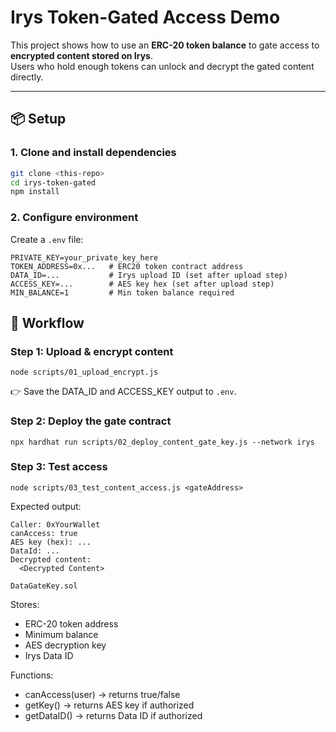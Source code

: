 # Irys Token-Gated Access Demo

This project shows how to use an **ERC-20 token balance** to gate access to **encrypted content stored on Irys**.  
Users who hold enough tokens can unlock and decrypt the gated content directly.

---

## 📦 Setup

### 1. Clone and install dependencies
```bash
git clone <this-repo>
cd irys-token-gated
npm install
```

### 2. Configure environment
Create a `.env` file:
```
PRIVATE_KEY=your_private_key_here
TOKEN_ADDRESS=0x...   # ERC20 token contract address
DATA_ID=...           # Irys upload ID (set after upload step)
ACCESS_KEY=...        # AES key hex (set after upload step)
MIN_BALANCE=1         # Min token balance required
```

## 🚀 Workflow
### Step 1: Upload & encrypt content
```
node scripts/01_upload_encrypt.js
```

👉 Save the DATA_ID and ACCESS_KEY output to `.env`.

### Step 2: Deploy the gate contract
```
npx hardhat run scripts/02_deploy_content_gate_key.js --network irys
```

### Step 3: Test access
```
node scripts/03_test_content_access.js <gateAddress>
```

Expected output:
```
Caller: 0xYourWallet
canAccess: true
AES key (hex): ...
DataId: ...
Decrypted content:
  <Decrypted Content>
```

`DataGateKey.sol`

Stores:
* ERC-20 token address
* Minimum balance
* AES decryption key
* Irys Data ID

Functions:
- canAccess(user) → returns true/false
- getKey() → returns AES key if authorized
- getDataID() → returns Data ID if authorized